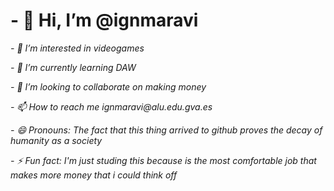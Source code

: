 <h1><b> - 👋 Hi, I’m @ignmaravi</b></h1><p>
<i>- 👀 I’m interested in videogames<p>
- 🌱 I’m currently learning DAW<p>
- 💞️ I’m looking to collaborate on making money<p>
- 📫 How to reach me ignmaravi@alu.edu.gva.es<p>
- 😄 Pronouns: The fact that this thing arrived to github proves the decay of humanity as a society<p>
- ⚡ Fun fact: I'm just studing this because is the most comfortable job that makes more money that i could think off<p>
</i>
<!---
ignmaravi/ignmaravi is a ✨ special ✨ repository because its `README.md` (this file) appears on your GitHub profile.
You can click the Preview link to take a look at your changes.
--->
